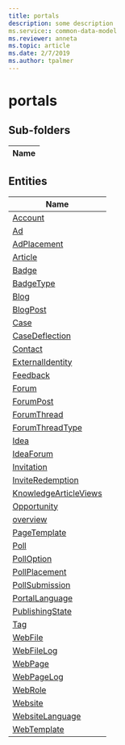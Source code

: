 ```yaml
---
title: portals
description: some description
ms.service:: common-data-model
ms.reviewer: anneta
ms.topic: article
ms.date: 2/7/2019
ms.author: tpalmer
---
```


# portals

## Sub-folders

|Name|
|---|



## Entities

|Name|
|---|
|[Account](Account.md)|
|[Ad](Ad.md)|
|[AdPlacement](AdPlacement.md)|
|[Article](Article.md)|
|[Badge](Badge.md)|
|[BadgeType](BadgeType.md)|
|[Blog](Blog.md)|
|[BlogPost](BlogPost.md)|
|[Case](Case.md)|
|[CaseDeflection](CaseDeflection.md)|
|[Contact](Contact.md)|
|[ExternalIdentity](ExternalIdentity.md)|
|[Feedback](Feedback.md)|
|[Forum](Forum.md)|
|[ForumPost](ForumPost.md)|
|[ForumThread](ForumThread.md)|
|[ForumThreadType](ForumThreadType.md)|
|[Idea](Idea.md)|
|[IdeaForum](IdeaForum.md)|
|[Invitation](Invitation.md)|
|[InviteRedemption](InviteRedemption.md)|
|[KnowledgeArticleViews](KnowledgeArticleViews.md)|
|[Opportunity](Opportunity.md)|
|[overview](overview.md)|
|[PageTemplate](PageTemplate.md)|
|[Poll](Poll.md)|
|[PollOption](PollOption.md)|
|[PollPlacement](PollPlacement.md)|
|[PollSubmission](PollSubmission.md)|
|[PortalLanguage](PortalLanguage.md)|
|[PublishingState](PublishingState.md)|
|[Tag](Tag.md)|
|[WebFile](WebFile.md)|
|[WebFileLog](WebFileLog.md)|
|[WebPage](WebPage.md)|
|[WebPageLog](WebPageLog.md)|
|[WebRole](WebRole.md)|
|[Website](Website.md)|
|[WebsiteLanguage](WebsiteLanguage.md)|
|[WebTemplate](WebTemplate.md)|

